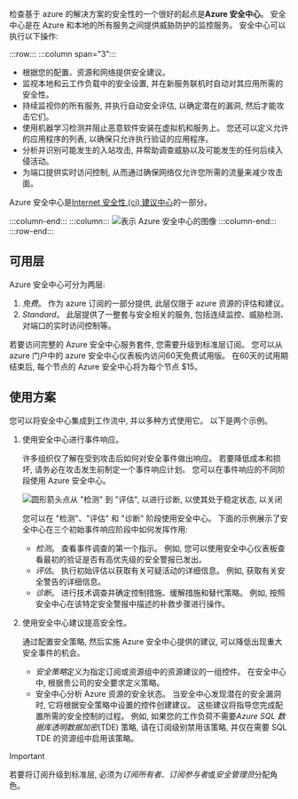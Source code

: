 检查基于 azure 的解决方案的安全性的一个很好的起点是**Azure 安全中心**。 安全中心是在 Azure 和本地的所有服务之间提供威胁防护的监控服务。 安全中心可以执行以下操作:

:::row:::
    :::column span="3":::
- 根据您的配置、资源和网络提供安全建议。
- 监视本地和云工作负载中的安全设置, 并在新服务联机时自动对其应用所需的安全性。
- 持续监视你的所有服务, 并执行自动安全评估, 以确定潜在的漏洞, 然后才能攻击它们。
- 使用机器学习检测并阻止恶意软件安装在虚拟机和服务上。 您还可以定义允许的应用程序的列表, 以确保只允许执行验证的应用程序。
- 分析并识别可能发生的入站攻击, 并帮助调查威胁以及可能发生的任何后续入侵活动。
- 为端口提供实时访问控制, 从而通过确保网络仅允许您所需的流量来减少攻击面。

Azure 安全中心是[Internet 安全性 (ci) 建议中心](https://www.cisecurity.org/cis-benchmarks/)的一部分。 

  :::column-end:::
  :::column:::
    ![表示 Azure 安全中心的图像](../media/2a-securitycenter.png)
  :::column-end:::
:::row-end:::

## <a name="available-tiers"></a>可用层

Azure 安全中心可分为两层:

1. *免费*。 作为 azure 订阅的一部分提供, 此层仅限于 azure 资源的评估和建议。
1. *Standard*。 此层提供了一整套与安全相关的服务, 包括连续监控、威胁检测、对端口的实时访问控制等。

若要访问完整的 Azure 安全中心服务套件, 您需要升级到标准层订阅。 您可以从 azure 门户中的 azure 安全中心仪表板内访问60天免费试用版。 在60天的试用期结束后, 每个节点的 Azure 安全中心将为每个节点 $15。

## <a name="usage-scenarios"></a>使用方案

您可以将安全中心集成到工作流中, 并以多种方式使用它。 以下是两个示例。

1. 使用安全中心进行事件响应。

    许多组织仅了解在受到攻击后如何对安全事件做出响应。 若要降低成本和损坏, 请务必在攻击发生前制定一个事件响应计划。 您可以在事件响应的不同阶段使用 Azure 安全中心。

    ![圆形箭头点从 "检测" 到 "评估", 以进行诊断, 以使其处于稳定状态, 以关闭](../media/2a-security-center-incident-response.png)

    您可以在 "检测"、"评估" 和 "诊断" 阶段使用安全中心。 下面的示例展示了安全中心在三个初始事件响应阶段中如何发挥作用:
    
    - *检测*。 查看事件调查的第一个指示。 例如, 您可以使用安全中心仪表板查看最初的验证是否有高优先级的安全警报已发出。
    - *评估*。 执行初始评估以获取有关可疑活动的详细信息。 例如, 获取有关安全警告的详细信息。
    - *诊断*。 进行技术调查并确定控制措施、缓解措施和替代策略。 例如, 按照安全中心在该特定安全警报中描述的补救步骤进行操作。

2. 使用安全中心建议提高安全性。

    通过配置安全策略, 然后实施 Azure 安全中心提供的建议, 可以降低出现重大安全事件的机会。 
        
    - *安全策略*定义为指定订阅或资源组中的资源建议的一组控件。 在安全中心中, 根据贵公司的安全要求定义策略。 
    - 安全中心分析 Azure 资源的安全状态。 当安全中心发现潜在的安全漏洞时, 它将根据安全策略中设置的控件创建建议。 这些建议将指导您完成配置所需的安全控制的过程。 例如, 如果您的工作负荷不需要*Azure SQL 数据库透明数据加密*(TDE) 策略, 请在订阅级别禁用该策略, 并仅在需要 SQL TDE 的资源组中启用该策略。

> [!IMPORTANT]
> 若要将订阅升级到标准层, 必须为*订阅所有者*、*订阅参与者*或*安全管理员*分配角色。
